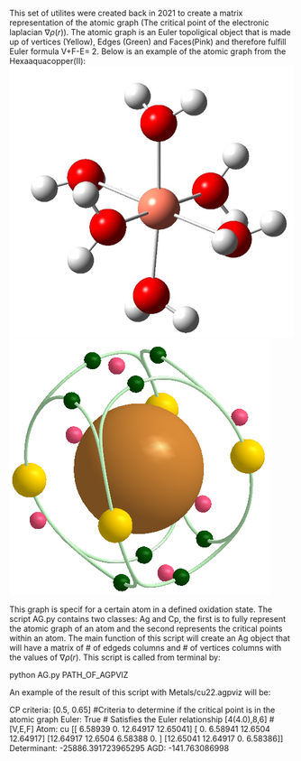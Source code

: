 This set of utilites were created back in 2021 to create a matrix representation of the atomic graph (The critical point of the electronic laplacian $\nabla \rho (r)$). The atomic graph is an Euler topoligical object that is made up of vertices (Yellow), Edges (Green) and Faces(Pink) and therefore fulfill Euler formula V+F-E= 2.
Below is an example of the atomic graph from the Hexaaquacopper(II):
![alt text](figures/0_M.jpg?raw=true)
![alt text](figures/cu_m.png?raw=true)

This graph is specif for a certain atom in a defined oxidation state. The script AG.py contains two classes: Ag and Cp, the first is to fully represent the atomic graph of an atom and the second represents the critical points within an atom. The main function of this script will create an Ag object that will have a matrix of # of edgeds columns and # of vertices columns with the values of $\nabla \rho (r)$.
This script is called from terminal by:

python AG.py PATH_OF_AGPVIZ 

An example of the result of this script with Metals/cu22.agpviz will be:

CP criteria: [0.5, 0.65] #Criteria to determine if the critical point is in the atomic graph
Euler: True # Satisfies the Euler relationship
[4(4.0),8,6] # [V,E,F]
Atom: cu
[[ 6.58939  0.      12.64917 12.65041]
 [ 0.       6.58941 12.6504  12.64917]
 [12.64917 12.6504   6.58388  0.     ]
 [12.65041 12.64917  0.       6.58386]]
Determinant: -25886.391723965295
AGD: -141.763086998
